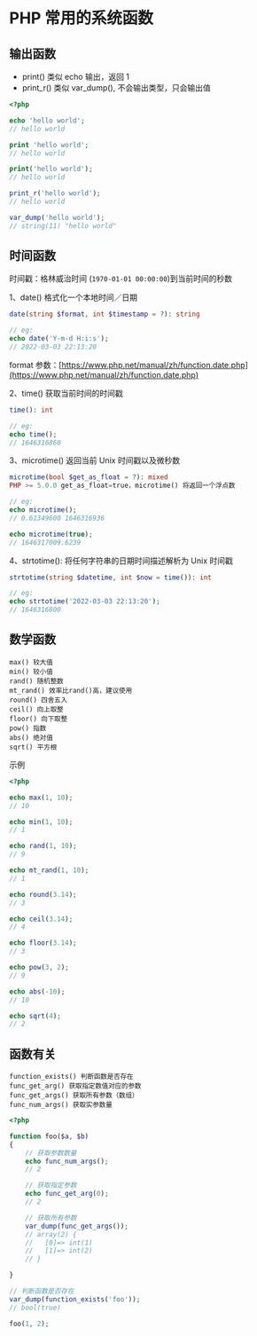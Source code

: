 # PHP 常用的系统函数

## 输出函数

- print() 类似 echo 输出，返回 1
- print_r() 类似 var_dump(), 不会输出类型，只会输出值

```php
<?php

echo 'hello world';
// hello world

print 'hello world';
// hello world

print('hello world');
// hello world

print_r('hello world');
// hello world

var_dump('hello world');
// string(11) "hello world"
```

## 时间函数

时间戳：格林威治时间 (`1970-01-01 00:00:00`)到当前时间的秒数

1、date() 格式化一个本地时间／日期

```php
date(string $format, int $timestamp = ?): string

// eg:
echo date('Y-m-d H:i:s');
// 2022-03-03 22:13:20

```

format 参数：[https://www.php.net/manual/zh/function.date.php](https://www.php.net/manual/zh/function.date.php)

2、time() 获取当前时间的时间戳

```php
time(): int

// eg:
echo time();
// 1646316860
```

3、microtime() 返回当前 Unix 时间戳以及微秒数

```php
microtime(bool $get_as_float = ?): mixed
PHP >= 5.0.0 get_as_float=true，microtime() 将返回一个浮点数

// eg:
echo microtime();
// 0.61349600 1646316936

echo microtime(true);
// 1646317009.6239
```

4、strtotime(): 将任何字符串的日期时间描述解析为 Unix 时间戳

```php
strtotime(string $datetime, int $now = time()): int

// eg:
echo strtotime('2022-03-03 22:13:20');
// 1646316800
```

## 数学函数

```
max() 较大值
min() 较小值
rand() 随机整数
mt_rand() 效率比rand()高，建议使用
round() 四舍五入
ceil() 向上取整
floor() 向下取整
pow() 指数
abs() 绝对值
sqrt() 平方根
```

示例

```php
<?php

echo max(1, 10);
// 10

echo min(1, 10);
// 1

echo rand(1, 10);
// 9

echo mt_rand(1, 10);
// 1

echo round(3.14);
// 3

echo ceil(3.14);
// 4

echo floor(3.14);
// 3

echo pow(3, 2);
// 9

echo abs(-10);
// 10

echo sqrt(4);
// 2
```

## 函数有关

```
function_exists() 判断函数是否存在
func_get_arg() 获取指定数值对应的参数
func_get_args() 获取所有参数（数组）
func_num_args() 获取实参数量
```

```php
<?php

function foo($a, $b)
{
    // 获取参数数量
    echo func_num_args();
    // 2

    // 获取指定参数
    echo func_get_arg(0);
    // 2

    // 获取所有参数
    var_dump(func_get_args());
    // array(2) {
    //   [0]=> int(1)
    //   [1]=> int(2)
    // }

}

// 判断函数是否存在
var_dump(function_exists('foo'));
// bool(true)

foo(1, 2);

```
